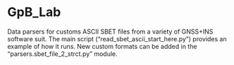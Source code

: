 # GpB_Lab
Data parsers for customs ASCII SBET files from a variety of GNSS+INS software suit. 
The main script (“read_sbet_ascii_start_here.py”) provides an example of how it runs. 
New custom formats can be added in the “parsers.sbet_file_2_strct.py” module.
